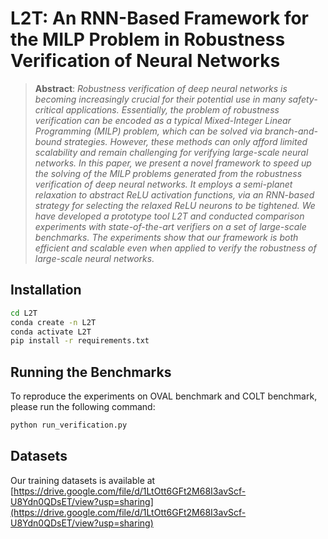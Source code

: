 # L2T: An RNN-Based Framework for the MILP Problem in Robustness Verification of Neural Networks

> **Abstract**: *Robustness verification of deep neural networks is becoming increasingly crucial for their potential use in many safety-critical applications. Essentially, the problem of robustness verification can be encoded as a typical Mixed-Integer Linear Programming (MILP) problem, which can be solved via branch-and-bound strategies. However, these methods can only afford limited scalability and remain challenging for verifying large-scale neural networks. In this paper, we present a novel framework to speed up the solving of the MILP problems generated from the robustness verification of deep neural networks. It employs a semi-planet relaxation to abstract ReLU activation functions, via an RNN-based strategy for selecting the relaxed ReLU neurons to be tightened. We have developed a prototype tool L2T and conducted comparison experiments with state-of-the-art verifiers on a set of large-scale benchmarks. The experiments show that our framework is both efficient and scalable even when applied to verify the robustness of large-scale neural networks.*

## Installation

```bash
cd L2T
conda create -n L2T
conda activate L2T  
pip install -r requirements.txt
```

## Running the Benchmarks

To reproduce the experiments on OVAL benchmark and COLT benchmark, please run the following command:

```bash
python run_verification.py
```

## Datasets

Our training datasets is available at [https://drive.google.com/file/d/1LtOtt6GFt2M68I3avScf-U8Ydn0QDsET/view?usp=sharing](https://drive.google.com/file/d/1LtOtt6GFt2M68I3avScf-U8Ydn0QDsET/view?usp=sharing)
